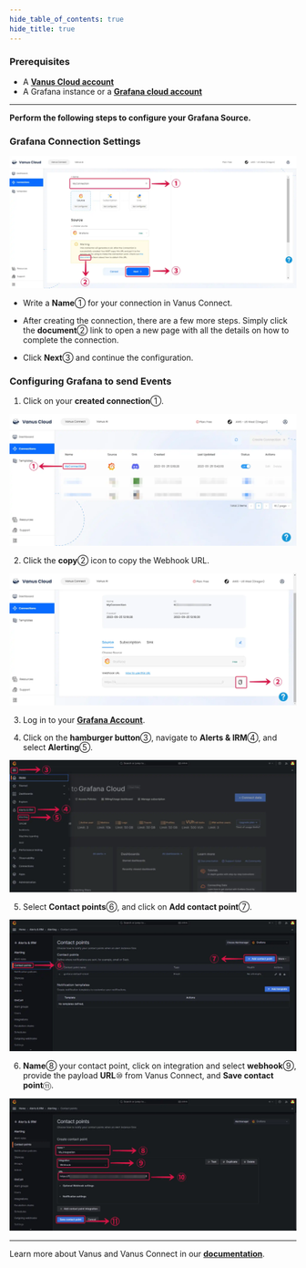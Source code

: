 ```yaml
--- 
hide_table_of_contents: true
hide_title: true
---
```


### Prerequisites

- A [**Vanus Cloud account**](https://cloud.vanus.ai)
- A Grafana instance or a [**Grafana cloud account**](https://grafana.com/)

---

**Perform the following steps to configure your Grafana Source.**

### Grafana Connection Settings

![](images/grafana-source-1.webp)

- Write a **Name**① for your connection in Vanus Connect.

- After creating the connection, there are a few more steps. Simply click the **document**② link to open a new page with all the details on how to complete the connection.

- Click **Next**③ and continue the configuration.

### Configuring Grafana to send Events

1. Click on your **created connection**①.

![](images/grafana-source-2.webp)

2. Click the **copy**② icon to copy the Webhook URL.

![](images/grafana-source-3.webp)

3. Log in to your [**Grafana Account**](https://grafana.com).

4. Click on the **hamburger button**③, navigate to **Alerts & IRM**④, and select **Alerting**⑤.

![](images/grafana-source-4.webp)

5. Select **Contact points**⑥, and click on **Add contact point**⑦.

![](images/grafana-source-5.webp)

6. **Name**⑧ your contact point, click on integration and select **webhook**⑨, provide the payload **URL**⑩ from Vanus Connect, and **Save contact point**⑪.

![](images/grafana-source-6.webp)

---

Learn more about Vanus and Vanus Connect in our [**documentation**](https://docs.vanus.ai).
